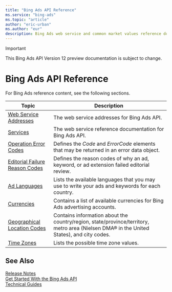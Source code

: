 ```yaml
---
title: "Bing Ads API Reference"
ms.service: "bing-ads"
ms.topic: "article"
author: "eric-urban"
ms.author: "eur"
description: Bing Ads web service and common market values reference documentation.
---
```

> [!IMPORTANT]
> This Bing Ads API Version 12 preview documentation is subject to change.

# Bing Ads API Reference
For Bing Ads reference content, see the following sections.

|Topic|Description|
|---------|---------------|
|[Web Service Addresses](web-service-addresses.md)|The web service addresses for Bing Ads API.|
|[Services](services.md)|The web service reference documentation for Bing Ads API.|
|[Operation Error Codes](operation-error-codes.md)|Defines the *Code* and *ErrorCode* elements that may be returned in an error data object.|
|[Editorial Failure Reason Codes](editorial-failure-reason-codes.md)|Defines the reason codes of why an ad, keyword, or ad extension failed editorial review.|
|[Ad Languages](ad-languages.md)|Lists the available languages that you may use to write your ads and keywords for each country.|
|[Currencies](currencies.md)|Contains a list of available currencies for Bing Ads advertising accounts.|
|[Geographical Location Codes](geographical-location-codes.md)|Contains information about the country/region, state/province/territory, metro area (Nielsen DMA® in the United States), and city codes.|
|[Time Zones](time-zones.md)|Lists the possible time zone values.|

## <a name="see-also"></a>See Also
[Release Notes](release-notes.md)  
[Get Started With the Bing Ads API](get-started.md)  
[Technical Guides](technical-guides.md)  


